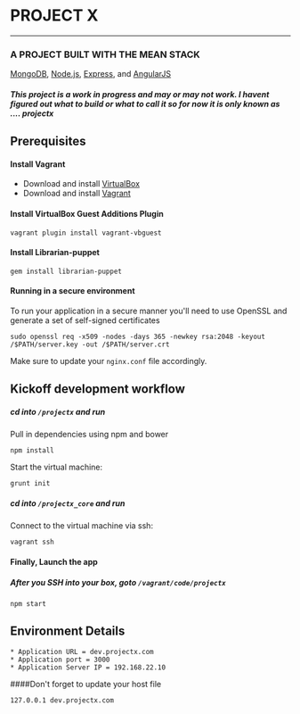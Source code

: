 # PROJECT X #
<hr>

### A PROJECT BUILT WITH THE MEAN STACK
[MongoDB](http://www.mongodb.org/), [Node.js](http://www.nodejs.org/), [Express](http://expressjs.com/), and [AngularJS](http://angularjs.org/)
##### This project is a work in progress and may or may not work. I havent figured out what to build or what to call it so for now it is only known as .... projectx


## Prerequisites

####  Install Vagrant ####

* Download and install [VirtualBox](https://www.virtualbox.org/wiki/Downloads)
* Download and install [Vagrant](https://www.vagrantup.com/downloads.html)

#### Install VirtualBox Guest Additions Plugin

    vagrant plugin install vagrant-vbguest

#### Install Librarian-puppet

    gem install librarian-puppet

#### Running in a secure environment
To run your application in a secure manner you'll need to use OpenSSL and generate a set of self-signed certificates

 `````sudo openssl req -x509 -nodes -days 365 -newkey rsa:2048 -keyout /$PATH/server.key -out /$PATH/server.crt`````
 
Make sure to update your ````nginx.conf```` file accordingly.


## Kickoff development workflow ##

##### cd into ````/projectx```` and run ####

Pull in dependencies using npm and bower

    npm install

Start the virtual machine:

    grunt init
    
##### cd into ````/projectx_core```` and run ####

Connect to the virtual machine via ssh:

    vagrant ssh


#### Finally, Launch the app ###

##### After you SSH into your box, goto ````/vagrant/code/projectx```` ####


    npm start
    
## Environment Details

`````
* Application URL = dev.projectx.com
* Application port = 3000
* Application Server IP = 192.168.22.10
`````

####Don't forget to update your host file

````127.0.0.1 dev.projectx.com````
